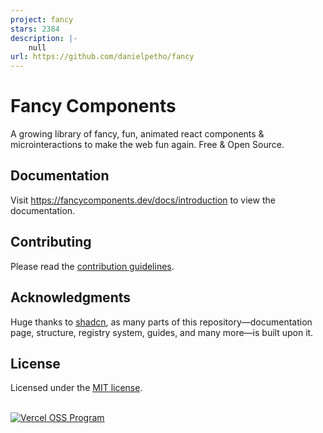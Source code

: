 ```yaml
---
project: fancy
stars: 2384
description: |-
    null
url: https://github.com/danielpetho/fancy
---
```


# Fancy Components

A growing library of fancy, fun, animated react components & microinteractions to make the web fun again. Free & Open Source.

## Documentation

Visit https://fancycomponents.dev/docs/introduction to view the documentation.

## Contributing

Please read the [contribution guidelines](./CONTRIBUTING.md).

## Acknowledgments

Huge thanks to [shadcn](https://github.com/shadcn-ui/ui), as many parts of this repository—documentation page, structure, registry system, guides, and many more—is built upon it.

## License

Licensed under the [MIT license](LICENSE).

<br/>
<a href="https://vercel.com/oss">
    <img alt="Vercel OSS Program" src="https://vercel.com/oss/program-badge.svg" />
</a>


